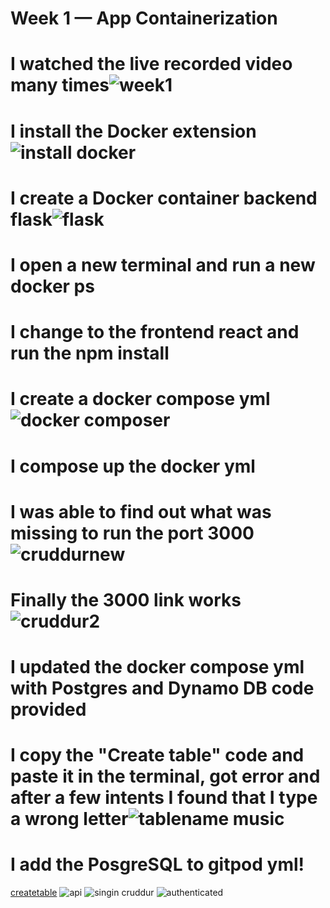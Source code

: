 # Week 1 — App Containerization

# I watched the live recorded video many times![week1](https://user-images.githubusercontent.com/97815671/223906259-beba3178-0354-4e29-aaca-41f0644a80ca.jpg)

# I install the Docker extension![install docker](https://user-images.githubusercontent.com/97815671/223905890-963b49ee-26e4-49c7-8177-8cef225b5995.jpg)

# I create a Docker container backend flask![flask](https://user-images.githubusercontent.com/97815671/223906371-8ed254b5-8682-4393-93f1-70ba153086d8.jpg)

# I open a new terminal and run a new docker ps
# I change to the frontend react and run the npm install
# I create a docker compose yml![docker composer ](https://user-images.githubusercontent.com/97815671/223905958-196d5fae-313d-473f-bfa4-7b316210aa51.jpg)

# I compose up the docker yml
# I was able to find out what was missing to run the port 3000![cruddurnew](https://user-images.githubusercontent.com/97815671/223906091-ae52c828-c9e6-43f7-be0c-1f3490b8fb5f.jpg)

# Finally the 3000 link works![cruddur2](https://user-images.githubusercontent.com/97815671/223906104-9ec1df76-f453-4bbe-813e-0302cc3ea86f.jpg)

# I updated the docker compose yml with Postgres and Dynamo DB code provided
# I copy the "Create table" code and paste it in the terminal, got error and after a few intents I found that I type a wrong letter![tablename music](https://user-images.githubusercontent.com/97815671/223905979-37ca3305-5f82-47ba-b529-97dc0256b483.jpg)

# I add the PosgreSQL to gitpod yml!

[createtable](https://user-images.githubusercontent.com/97815671/223906181-ac6eaa17-d340-4395-8b7a-93f25aa9543e.jpg)
![api](https://user-images.githubusercontent.com/97815671/223906459-2ae22f55-1b37-4d71-9652-5aeea48d7bc9.jpg)
![singin cruddur](https://user-images.githubusercontent.com/97815671/223906474-a3a60617-8615-42a0-b26c-418ef6fa3518.jpg)
![authenticated](https://user-images.githubusercontent.com/97815671/223906498-aaa47902-6529-4390-9bf4-05d4fd7166d3.jpg)
